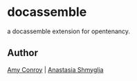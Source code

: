 # docassemble

a docassemble extension for opentenancy.

## Author
[Amy Conroy](https://github.com/amyconroy) | [Anastasia Shmyglia](https://github.com/a-shmyg)

